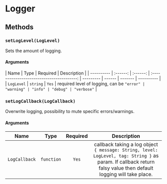 # Logger

## Methods

### `setLogLevel(LogLevel)`

Sets the amount of logging.

#### Arguments

| Name       |   Type   | Required |                Description                 |
| ---------- | :------: | :------: | :----------------------------------------: | --------- | ------ | ------- | ---------- |
| `LogLevel` | `string` |  `Yes`   | required level of logging, can be `"error" | "warning" | "info" | "debug" | "verbose"` |

### `setLogCallback(LogCallback)`

Overwrite logging, possibility to mute specific errors/warnings.

#### Arguments

| Name          |    Type    | Required |                                                                           Description                                                                           |
| ------------- | :--------: | :------: | :-------------------------------------------------------------------------------------------------------------------------------------------------------------: |
| `LogCallback` | `function` |  `Yes`   | callback taking a log object `{ message: String, level: LogLevel, tag: String }` as param. If callback return falsy value then default logging will take place. |
